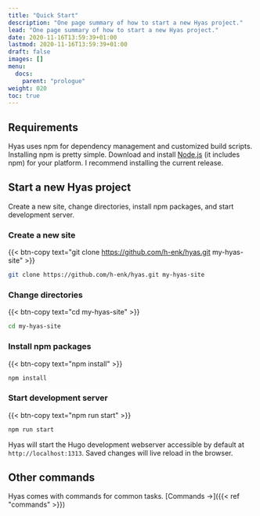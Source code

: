 ```yaml
---
title: "Quick Start"
description: "One page summary of how to start a new Hyas project."
lead: "One page summary of how to start a new Hyas project."
date: 2020-11-16T13:59:39+01:00
lastmod: 2020-11-16T13:59:39+01:00
draft: false
images: []
menu:
  docs:
    parent: "prologue"
weight: 020
toc: true
---
```


## Requirements

Hyas uses npm for dependency management and customized build scripts. Installing npm is pretty simple. Download and install [Node.js](https://nodejs.org/) (it includes npm) for your platform. I recommend installing the current release.

## Start a new Hyas project

Create a new site, change directories, install npm packages, and start development server.

### Create a new site

{{< btn-copy text="git clone https://github.com/h-enk/hyas.git my-hyas-site" >}}

```bash
git clone https://github.com/h-enk/hyas.git my-hyas-site
```

### Change directories

{{< btn-copy text="cd my-hyas-site" >}}

```bash
cd my-hyas-site
```

### Install npm packages

{{< btn-copy text="npm install" >}}

```bash
npm install
```

### Start development server

{{< btn-copy text="npm run start" >}}

```bash
npm run start
```

Hyas will start the Hugo development webserver accessible by default at `http://localhost:1313`. Saved changes will live reload in the browser.

## Other commands

Hyas comes with commands for common tasks. [Commands →]({{< ref "commands" >}})
